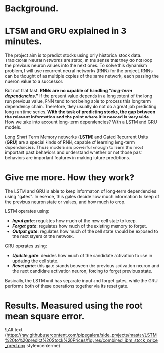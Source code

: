 # Background. 

# LTSM and GRU explained in 3 minutes.

The project aim is to predict stocks using only historical stock data. Tradicional Neural Networks are static, in the sense that they do not loop the previous neuron values into the next ones. To solve this dynamism problem,  I will use recurrent neural networks (RNN) for the project. RNNs can be thought of as multiple copies of the same network, each passing the nueron value to a successor.

But not that fast. **RNNs are no capable of handling “*long-term dependencies*.”** If the present value depends in a long extent of the long run previous value, RNN tend to not being able to process this long term dependency chain. Therefore, they usually do not do a great job predicting long run time series. **With the task of predicting stocks, the  gap between the relevant information and the point where it is needed is very wide**. How we take into account long-term dependencies? With a LSTM and GRU models. 

Long Short Term Memory networks (**LSTM**) and Gated Recurrent Units (**GRU**) are a special kinds of RNN, capable of learning long-term dependencies. These models are powerful enough to learn the most important past behaviors and understand whether or not those past behaviors are important features in making future predictions. 

# Give me more. How they work?

The LSTM and GRU  is able to keep information of long-term dependencies using "gates". In esence, this gates decide how much information to keep of the previous neuron state or values, and how much to drop.

LSTM operates using:

- ***Input gate***: regulates how much of the new cell state to keep.
- ***Forget gate***: regulates how much of the existing memory to forget.
- ***Output gate***: regulates how much of the cell state should be exposed to the next layers of the network. 

GRU operates using:

- ***Update gate***: decides how much of the candidate activation to use in updating the cell state.
- ***Reset gate***: this gate stands between the previous activation neuron and the next candidate activation neuron, forcing to forget previous state.

Basically, the LSTM unit has separate input and forget gates, while the GRU performs both of these operations together via its reset gate.


# Results. Measured using the root mean square error.



![Alt text](https://raw.githubusercontent.com/pipegalera/side_projects/master/LSTM%20to%20predict%20Stock%20Prices/figures/combined_ibm_stock_price_pred.png style=centerme)
